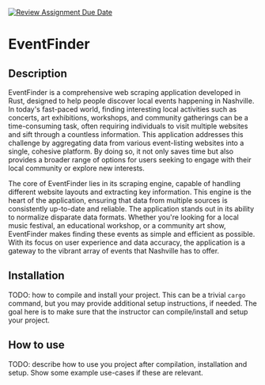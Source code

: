[![Review Assignment Due Date](https://classroom.github.com/assets/deadline-readme-button-24ddc0f5d75046c5622901739e7c5dd533143b0c8e959d652212380cedb1ea36.svg)](https://classroom.github.com/a/RQfdh2iK)
# EventFinder

## Description

EventFinder is a comprehensive web scraping application developed in Rust, designed to help people discover local events happening in Nashville. In today's fast-paced world, finding interesting local activities such as concerts, art exhibitions, workshops, and community gatherings can be a time-consuming task, often requiring individuals to visit multiple websites and sift through a countless information. This application addresses this challenge by aggregating data from various event-listing websites into a single, cohesive platform. By doing so, it not only saves time but also provides a broader range of options for users seeking to engage with their local community or explore new interests.

The core of EventFinder lies in its scraping engine, capable of handling different website layouts and extracting key information. This engine is the heart of the application, ensuring that data from multiple sources is consistently up-to-date and reliable. The application stands out in its ability to normalize disparate data formats. Whether you're looking for a local music festival, an educational workshop, or a community art show, EventFinder makes finding these events as simple and efficient as possible. With its focus on user experience and data accuracy, the application is a gateway to the vibrant array of events that Nashville has to offer.

## Installation

TODO: how to compile and install your project. This can be a trivial `cargo` command, but you may provide additional setup instructions, if needed. The goal here is to make sure that the instructor can compile/install and setup your project.

## How to use

TODO: describe how to use you project after compilation, installation and setup. Show some example use-cases if these are relevant.